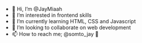 - 👋 Hi, I’m @JayMiaah
- 👀 I’m interested in frontend skills
- 🌱 I’m currently learning HTML, CSS and Javascript
- 💞️ I’m looking to collaborate on web development
- 📫 How to reach me; @somto_jay 🐤

<!---
JayMiaah/JayMiaah is a ✨ special ✨ repository because its `README.md` (this file) appears on your GitHub profile.
You can click the Preview link to take a look at your changes.
--->
